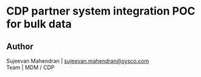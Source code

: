 # CDP partner system integration POC for bulk data

## Author
Sujeevan Mahendran | sujeevan.mahendran@sysco.com \
Team | MDM / CDP 